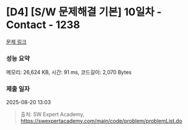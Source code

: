 # [D4] [S/W 문제해결 기본] 10일차 - Contact - 1238 

[문제 링크](https://swexpertacademy.com/main/code/problem/problemDetail.do?contestProbId=AV15B1cKAKwCFAYD) 

### 성능 요약

메모리: 26,624 KB, 시간: 91 ms, 코드길이: 2,070 Bytes

### 제출 일자

2025-08-20 13:03



> 출처: SW Expert Academy, https://swexpertacademy.com/main/code/problem/problemList.do
